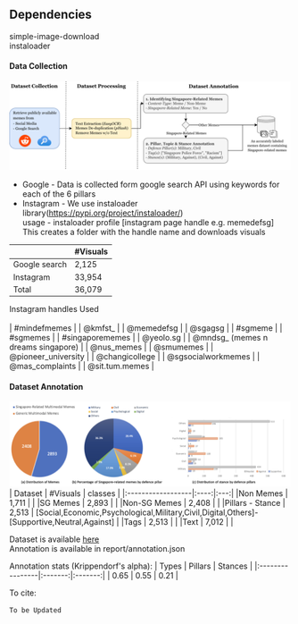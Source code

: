 ## Dependencies
simple-image-download <br/>
instaloader 

#### Data Collection
![Image collection pipeline](./data-annotation-pipeline.png)
* Google - Data is collected form google search API using keywords for each of the 6 pillars <br/>
* Instagram - We use instaloader library(https://pypi.org/project/instaloader/) <br/>
    usage - instaloader profile [instagram page handle e.g. memedefsg] <br/>
    This creates a folder with the handle name and downloads visuals <br/>

|               | #Visuals      |
| ------------- | ------------- |
| Google search | 2,125         |
| Instagram     | 33,954        |
| Total         | 36,079        |


Instagram handles Used <br/>
<br/>
| #mindefmemes                       |
| @kmfst_                            |
| @memedefsg                         |
| @sgagsg                            |
| #sgmeme                            |
| #sgmemes                           |
| #singaporememes                    |
| @yeolo.sg                          |
| @mndsg_ (memes n dreams singapore) |
| @nus_memes                         |
| @smumemes                          |
| @pioneer_university                |
| @changicollege                     |
| @sgsocialworkmemes                 |
| @mas_complaints                    |
| @sit.tum.memes                     |

#### Dataset Annotation
![Dataset Stats](./dataset_stats_updated.png)
| Dataset           | #Visuals | classes |
|:------------------|:----:|:---:|
|Non Memes          | 1,711     |     |
|SG Memes           | 2,893     |     |
|Non-SG Memes       | 2,408     |     |
|Pillars - Stance   | 2,513     | [Social,Economic,Psychological,Military,Civil,Digital,Others]-[Supportive,Neutral,Against] |
|Tags               | 2,513     |     |
|Text               | 7,012     |     |

Dataset is available [here](https://drive.google.com/file/d/1KgjldRB1UjzD4fJGTPoiJIgzLVTzWYoS/view?usp=sharing) <br/>
Annotation is available in report/annotation.json

Annotation stats (Krippendorf's alpha):
| Types           | Pillars | Stances |
|:----------------|:-------:|:-------:|
| 0.65            | 0.55    | 0.21    |


To cite:
```
To be Updated
```

